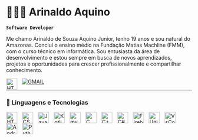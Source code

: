 # 👩🏻‍💻 Arinaldo Aquino

**`Software Developer`**

Me chamo Arinaldo de Souza Aquino Junior, tenho 19 anos e sou natural do Amazonas. Concluí o ensino médio na Fundação Matias Machline (FMM), com o curso técnico em informática. Sou entusiasta da área de desenvolvimento e estou sempre em busca de novos aprendizados, projetos e oportunidades para crescer profissionalmente e compartilhar conhecimento.

<p align="left">
    </a> 
    <a href="www.linkedin.com/in/arinaldo-aquino">
        <img 
            align="left" 
            alt="HTML"
            title="HTML" 
            width="30px" 
            style="padding-right: 10px;" 
            alt="LINKEDIN" 
            title="Siga-me no LinkedIn para acompanhar minhas atualizações." 
            src="https://cdn.jsdelivr.net/gh/devicons/devicon@latest/icons/linkedin/linkedin-original.svg"
        />
    </a>
    <a href=""https://mail.google.com/mail/?view=cm&amp;fs=1&amp;to=arinaldosouzaaquino@gmail.com">
        <img 
            alt="GMAIL" 
            title="Contate-me no Gmail" 
            src="https://cdn.jsdelivr.net/gh/devicons/devicon@latest/icons/google/google-original.svg"
        />
    </a>
</p>

---

### 🤖 Linguagens e Tecnologias

<img 
    align="left" 
    alt="HTML"
    title="HTML" 
    width="30px" 
    style="padding-right: 10px;" 
    src="https://cdn.jsdelivr.net/gh/devicons/devicon@latest/icons/html5/html5-original.svg" 
/>
<img 
    align="left" 
    alt="CSS" 
    title="CSS"
    width="30px" 
    style="padding-right: 10px;" 
    src="https://cdn.jsdelivr.net/gh/devicons/devicon@latest/icons/css3/css3-original.svg" 
/>
<img 
    align="left" 
    alt="JavaScript" 
    title="JavaScript"
    width="30px" 
    style="padding-right: 10px;" 
    src="https://cdn.jsdelivr.net/gh/devicons/devicon@latest/icons/javascript/javascript-original.svg" 
/>
<img 
    align="left" 
    alt="Kotlin"
    title="Kotlin" 
    width="30px" 
    style="padding-right: 10px;" 
    src="https://cdn.jsdelivr.net/gh/devicons/devicon@latest/icons/kotlin/kotlin-original.svg" 
/>
<img 
    align="left" 
    alt="mySQL"
    title="mySQL" 
    width="30px" 
    style="padding-right: 10px;" 
    src="https://cdn.jsdelivr.net/gh/devicons/devicon@latest/icons/mysql/mysql-original-wordmark.svg"
/>
<img 
    align="left" 
    alt="C" 
    title="C"
    width="30px" 
    style="padding-right: 10px;" 
    src="https://cdn.jsdelivr.net/gh/devicons/devicon@latest/icons/c/c-original.svg" />
<img 
    align="left" 
    alt="C++"
    title="C++" 
    width="30px" 
    style="padding-right: 10px;" 
    src="https://cdn.jsdelivr.net/gh/devicons/devicon@latest/icons/cplusplus/cplusplus-original.svg"/>
<img 
    align="left" 
    alt="C#" 
    title="C#"
    width="30px" 
    style="padding-right: 10px;" 
    src="https://cdn.jsdelivr.net/gh/devicons/devicon@latest/icons/csharp/csharp-original.svg" />
<img 
    align="left" 
    alt="Firebase" 
    title="Firebase"
    width="30px" 
    style="padding-right: 10px;" 
    src="https://cdn.jsdelivr.net/gh/devicons/devicon@latest/icons/firebase/firebase-original-wordmark.svg"/>
<img 
    align="left" 
    alt="Unity" 
    title="Unity"
    width="30px" 
    style="padding-right: 10px;" 
    img src="https://cdn.jsdelivr.net/gh/devicons/devicon@latest/icons/unity/unity-original-wordmark.svg"/>
<img 
    align="left" 
    alt="VsCode" 
    title="VsCode"
    width="30px" 
    style="padding-right: 10px;" 
    src="https://cdn.jsdelivr.net/gh/devicons/devicon@latest/icons/vscode/vscode-original.svg"/>
<img 
    align="left" 
    alt="AndroidStudio" 
    title="AndroidStudio"
    width="30px" 
    style="padding-right: 10px;" 
    src="https://cdn.jsdelivr.net/gh/devicons/devicon@latest/icons/androidstudio/androidstudio-original.svg" />
<img 
    align="left" 
    alt="Python" 
    title="Python"
    width="30px" 
    style="padding-right: 10px;" 
    src="https://cdn.jsdelivr.net/gh/devicons/devicon@latest/icons/python/python-original.svg" 
/>

<br/>
<br/>
